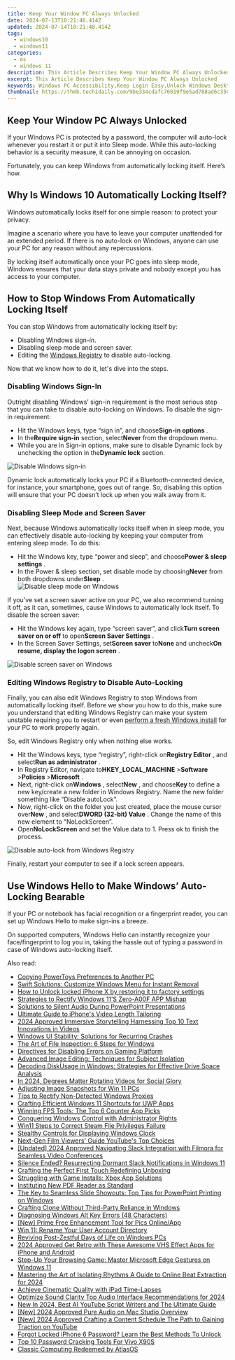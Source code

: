 ```yaml
---
title: Keep Your Window PC Always Unlocked
date: 2024-07-13T10:21:48.414Z
updated: 2024-07-14T10:21:48.414Z
tags:
  - windows10
  - windows11
categories:
  - os
  - windows 11
description: This Article Describes Keep Your Window PC Always Unlocked
excerpt: This Article Describes Keep Your Window PC Always Unlocked
keywords: Windows PC Accessibility,Keep Login Easy,Unlock Windows Desktop,Constant PC Availability,No Lock Screen Default,Continuous PC Security,Always-Unlocked System
thumbnail: https://thmb.techidaily.com/9be334cdafc76019f9e5ad788ad6c3507c69da5b07f01ac5528173fed7156fb9.jpg
---
```


## Keep Your Window PC Always Unlocked

 If your Windows PC is protected by a password, the computer will auto-lock whenever you restart it or put it into Sleep mode. While this auto-locking behavior is a security measure, it can be annoying on occasion.

 Fortunately, you can keep Windows from automatically locking itself. Here’s how.

## Why Is Windows 10 Automatically Locking Itself?

 Windows automatically locks itself for one simple reason: to protect your privacy.

 Imagine a scenario where you have to leave your computer unattended for an extended period. If there is no auto-lock on Windows, anyone can use your PC for any reason without any repercussions.

 By locking itself automatically once your PC goes into sleep mode, Windows ensures that your data stays private and nobody except you has access to your computer.

## How to Stop Windows From Automatically Locking Itself

You can stop Windows from automatically locking itself by:

* Disabling Windows sign-in.
* Disabling sleep mode and screen saver.
* Editing the [Windows Registry](https://www.makeuseof.com/tag/what-is-the-windows-registry-editor-and-how-do-i-use-it-makeuseof-explains/) to disable auto-locking.

Now that we know how to do it, let's dive into the steps.

### Disabling Windows Sign-In

 Outright disabling Windows’ sign-in requirement is the most serious step that you can take to disable auto-locking on Windows. To disable the sign-in requirement:

* Hit the Windows keys, type “sign in”, and choose**Sign-in options** .
* In the**Require sign-in** section, select**Never** from the dropdown menu.
* While you are in Sign-in options, make sure to disable Dynamic lock by unchecking the option in the**Dynamic lock** section.

![Disable Windows sign-in](https://static1.makeuseofimages.com/wordpress/wp-content/uploads/2022/12/disable-sign-in-2.JPG)

 Dynamic lock automatically locks your PC if a Bluetooth-connected device, for instance, your smartphone, goes out of range. So, disabling this option will ensure that your PC doesn’t lock up when you walk away from it.

### Disabling Sleep Mode and Screen Saver

 Next, because Windows automatically locks itself when in sleep mode, you can effectively disable auto-locking by keeping your computer from entering sleep mode. To do this:

* Hit the Windows key, type “power and sleep”, and choose**Power & sleep settings** .
* In the Power & sleep section, set disable mode by choosing**Never** from both dropdowns under**Sleep** .  
![Disable sleep mode on Windows](https://static1.makeuseofimages.com/wordpress/wp-content/uploads/2022/12/disable-sleep-mode.JPG)

 If you’ve set a screen saver active on your PC, we also recommend turning it off, as it can, sometimes, cause Windows to automatically lock itself. To disable the screen saver:

* Hit the Windows key again, type “screen saver”, and click**Turn screen saver on or off** to open**Screen Saver Settings** .
* In the Screen Saver Settings, set**Screen saver** to**None** and uncheck**On resume, display the logon screen** .

![Disable screen saver on Windows](https://static1.makeuseofimages.com/wordpress/wp-content/uploads/2022/12/disable-screen-saver.JPG)

### Editing Windows Registry to Disable Auto-Locking

 Finally, you can also edit Windows Registry to stop Windows from automatically locking itself. Before we show you how to do this, make sure you understand that editing Windows Registry can make your system unstable requiring you to restart or even [perform a fresh Windows install](https://www.makeuseof.com/windows-11-set-up-without-internet-connection/) for your PC to work properly again.

So, edit Windows Registry only when nothing else works.

* Hit the Windows keys, type “registry”, right-click on**Registry Editor** , and select**Run as administrator** .
* In Registry Editor, navigate to**HKEY\_LOCAL\_MACHINE** \>**Software** \>**Policies** \>**Microsoft** .
* Next, right-click on**Windows** , select**New** , and choose**Key** to define a new key/create a new folder in Windows Registry. Name the new folder something like “Disable autoLock”.
* Now, right-click on the folder you just created, place the mouse cursor over**New** , and select**DWORD (32-bit) Value** . Change the name of this new element to “NoLockScreen”.
* Open**NoLockScreen** and set the Value data to 1\. Press ok to finish the process.

![Disable auto-lock from Windows Registry](https://static1.makeuseofimages.com/wordpress/wp-content/uploads/2022/12/disable-auto-lock-registry.JPG)

Finally, restart your computer to see if a lock screen appears.

## Use Windows Hello to Make Windows’ Auto-Locking Bearable

 If your PC or notebook has facial recognition or a fingerprint reader, you can set up Windows Hello to make sign-ins a breeze.

 On supported computers, Windows Hello can instantly recognize your face/fingerprint to log you in, taking the hassle out of typing a password in case of Windows auto-locking itself.


<ins class="adsbygoogle"
     style="display:block"
     data-ad-format="autorelaxed"
     data-ad-client="ca-pub-7571918770474297"
     data-ad-slot="1223367746"></ins>



<ins class="adsbygoogle"
     style="display:block"
     data-ad-client="ca-pub-7571918770474297"
     data-ad-slot="8358498916"
     data-ad-format="auto"
     data-full-width-responsive="true"></ins>



<span class="atpl-alsoreadstyle">Also read:</span>
<div><ul>
<li><a href="https://win11.techidaily.com/copying-powertoys-preferences-to-another-pc/"><u>Copying PowerToys Preferences to Another PC</u></a></li>
<li><a href="https://win11.techidaily.com/swift-solutions-customize-windows-menu-for-instant-removal/"><u>Swift Solutions: Customize Windows Menu for Instant Removal</u></a></li>
<li><a href="https://review-topics.techidaily.com/how-to-unlock-locked-iphone-x-by-restoring-it-to-factory-settings-by-drfone-ios-unlock-ios-unlock/"><u>How to Unlock locked iPhone X by restoring it to factory settings</u></a></li>
<li><a href="https://win11.techidaily.com/strategies-to-rectify-windows-11s-zero-a00f-app-mishap/"><u>Strategies to Rectify Windows 11’S Zero-A00F APP Mishap</u></a></li>
<li><a href="https://win11.techidaily.com/solutions-to-silent-audio-during-powerpoint-presentations/"><u>Solutions to Silent Audio During PowerPoint Presentations</u></a></li>
<li><a href="https://extra-hints.techidaily.com/ultimate-guide-to-iphones-video-length-tailoring/"><u>Ultimate Guide to iPhone's Video Length Tailoring</u></a></li>
<li><a href="https://some-knowledge.techidaily.com/2024-approved-immersive-storytelling-harnessing-top-10-text-innovations-in-videos/"><u>2024 Approved  Immersive Storytelling  Harnessing Top 10 Text Innovations in Videos</u></a></li>
<li><a href="https://win11.techidaily.com/windows-ui-stability-solutions-for-recurring-crashes/"><u>Windows UI Stability: Solutions for Recurring Crashes</u></a></li>
<li><a href="https://win11.techidaily.com/the-art-of-file-inspection-6-steps-for-windows/"><u>The Art of File Inspection: 6 Steps for Windows</u></a></li>
<li><a href="https://win11.techidaily.com/directives-for-disabling-errors-on-gaming-platform/"><u>Directives for Disabling Errors on Gaming Platform</u></a></li>
<li><a href="https://win11.techidaily.com/advanced-image-editing-techniques-for-subject-isolation/"><u>Advanced Image Editing: Techniques for Subject Isolation</u></a></li>
<li><a href="https://win11.techidaily.com/decoding-diskusage-in-windows-strategies-for-effective-drive-space-analysis/"><u>Decoding DiskUsage in Windows: Strategies for Effective Drive Space Analysis</u></a></li>
<li><a href="https://instagram-videos.techidaily.com/in-2024-degrees-matter-rotating-videos-for-social-glory/"><u>In 2024, Degrees Matter  Rotating Videos for Social Glory</u></a></li>
<li><a href="https://win11.techidaily.com/adjusting-image-snapshots-for-win-11-pcs/"><u>Adjusting Image Snapshots for Win 11 PCs</u></a></li>
<li><a href="https://win11.techidaily.com/tips-to-rectify-non-detected-windows-proxies/"><u>Tips to Rectify Non-Detected Windows Proxies</u></a></li>
<li><a href="https://win11.techidaily.com/crafting-efficient-windows-11-shortcuts-for-uwp-apps/"><u>Crafting Efficient Windows 11 Shortcuts for UWP Apps</u></a></li>
<li><a href="https://win11.techidaily.com/winning-fps-tools-the-top-6-counter-app-picks/"><u>Winning FPS Tools: The Top 6 Counter App Picks</u></a></li>
<li><a href="https://win11.techidaily.com/conquering-windows-control-with-administrator-rights/"><u>Conquering Windows Control with Administrator Rights</u></a></li>
<li><a href="https://win11.techidaily.com/win11-steps-to-correct-steam-file-privileges-failure/"><u>Win11 Steps to Correct Steam File Privileges Failure</u></a></li>
<li><a href="https://win11.techidaily.com/stealthy-controls-for-displaying-windows-clock/"><u>Stealthy Controls for Displaying Windows Clock</u></a></li>
<li><a href="https://youtube-videos.techidaily.com/next-gen-film-viewers-guide-youtubes-top-choices/"><u>Next-Gen Film Viewers' Guide  YouTube's Top Choices</u></a></li>
<li><a href="https://video-capture.techidaily.com/updated-2024-approved-navigating-slack-integration-with-filmora-for-seamless-video-conferences/"><u>[Updated] 2024 Approved  Navigating Slack Integration with Filmora for Seamless Video Conferences</u></a></li>
<li><a href="https://win11.techidaily.com/silence-ended-resurrecting-dormant-slack-notifications-in-windows-11/"><u>Silence Ended? Resurrecting Dormant Slack Notifications in Windows 11</u></a></li>
<li><a href="https://extra-tips.techidaily.com/crafting-the-perfect-first-touch-redefining-unboxing/"><u>Crafting the Perfect First Touch  Redefining Unboxing</u></a></li>
<li><a href="https://win11.techidaily.com/struggling-with-game-installs-xbox-app-solutions/"><u>Struggling with Game Installs: Xbox App Solutions</u></a></li>
<li><a href="https://win11.techidaily.com/instituting-new-pdf-reader-as-standard/"><u>Instituting New PDF Reader as Standard</u></a></li>
<li><a href="https://win11.techidaily.com/the-key-to-seamless-slide-showouts-top-tips-for-powerpoint-printing-on-windows/"><u>The Key to Seamless Slide Showouts: Top Tips for PowerPoint Printing on Windows</u></a></li>
<li><a href="https://win11.techidaily.com/crafting-clone-without-third-party-reliance-in-windows/"><u>Crafting Clone Without Third-Party Reliance in Windows</u></a></li>
<li><a href="https://win11.techidaily.com/diagnosing-windows-alt-key-errors-48-characters/"><u>Diagnosing Windows Alt Key Errors (48 Characters)</u></a></li>
<li><a href="https://extra-skills.techidaily.com/new-prime-free-enhancement-tool-for-pics-onlineapp/"><u>[New] Prime Free Enhancement Tool for Pics Online/App</u></a></li>
<li><a href="https://win11.techidaily.com/win-11-rename-your-user-account-directory/"><u>Win 11: Rename Your User Account Directory</u></a></li>
<li><a href="https://win11.techidaily.com/reviving-post-zestful-days-of-life-on-windows-pcs/"><u>Reviving Post-Zestful Days of Life on Windows PCs</u></a></li>
<li><a href="https://smart-video-creator.techidaily.com/2024-approved-get-retro-with-these-awesome-vhs-effect-apps-for-iphone-and-android/"><u>2024 Approved Get Retro with These Awesome VHS Effect Apps for iPhone and Android</u></a></li>
<li><a href="https://win11.techidaily.com/step-up-your-browsing-game-master-microsoft-edge-gestures-on-windows-11/"><u>Step-Up Your Browsing Game: Master Microsoft Edge Gestures on Windows 11</u></a></li>
<li><a href="https://sound-tweaking.techidaily.com/mastering-the-art-of-isolating-rhythms-a-guide-to-online-beat-extraction-for-2024/"><u>Mastering the Art of Isolating Rhythms A Guide to Online Beat Extraction for 2024</u></a></li>
<li><a href="https://video-capture.techidaily.com/achieve-cinematic-quality-with-ipad-time-lapses/"><u>Achieve Cinematic Quality with iPad Time-Lapses</u></a></li>
<li><a href="https://fox-friendly.techidaily.com/optimize-sound-clarity-top-audio-interface-recommendations-for-2024/"><u>Optimize Sound Clarity  Top Audio Interface Recommendations for 2024</u></a></li>
<li><a href="https://ai-voice-clone.techidaily.com/new-in-2024-best-ai-youtube-script-writers-and-the-ultimate-guide/"><u>New In 2024, Best AI YouTube Script Writers and The Ultimate Guide</u></a></li>
<li><a href="https://visual-screen-recording.techidaily.com/new-2024-approved-pure-audio-on-mac-studio-overview/"><u>[New] 2024 Approved  Pure Audio on Mac  Studio Overview</u></a></li>
<li><a href="https://facebook-video-share.techidaily.com/new-2024-approved-crafting-a-content-schedule-the-path-to-gaining-traction-on-youtube/"><u>[New] 2024 Approved  Crafting a Content Schedule  The Path to Gaining Traction on YouTube</u></a></li>
<li><a href="https://ios-unlock.techidaily.com/forgot-locked-iphone-6-password-learn-the-best-methods-to-unlock-by-drfone-ios/"><u>Forgot Locked iPhone 6 Password? Learn the Best Methods To Unlock</u></a></li>
<li><a href="https://android-unlock.techidaily.com/top-10-password-cracking-tools-for-vivo-x90s-by-drfone-android/"><u>Top 10 Password Cracking Tools For Vivo X90S</u></a></li>
<li><a href="https://win11.techidaily.com/classic-computing-redeemed-by-atlasos/"><u>Classic Computing Redeemed by AtlasOS</u></a></li>
</ul></div>
